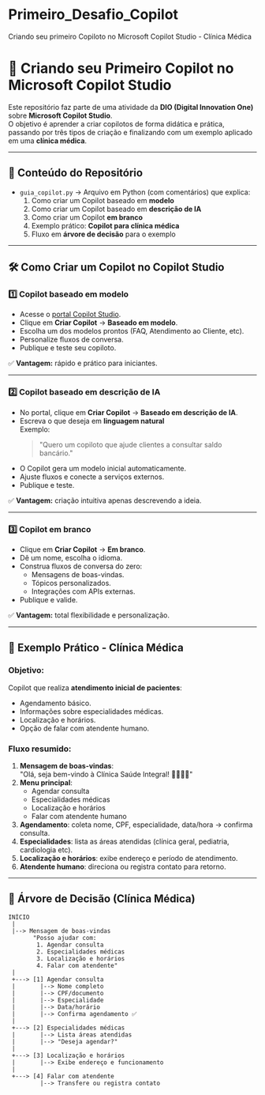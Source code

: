 # Primeiro_Desafio_Copilot
Criando seu primeiro Copiloto no Microsoft Copilot Studio - Clínica Médica
# 🚀 Criando seu Primeiro Copilot no Microsoft Copilot Studio

Este repositório faz parte de uma atividade da **DIO (Digital Innovation One)** sobre **Microsoft Copilot Studio**.  
O objetivo é aprender a criar copilotos de forma didática e prática, passando por três tipos de criação e finalizando com um exemplo aplicado em uma **clínica médica**.

---

## 📘 Conteúdo do Repositório

- `guia_copilot.py` → Arquivo em Python (com comentários) que explica:
  1. Como criar um Copilot baseado em **modelo**  
  2. Como criar um Copilot baseado em **descrição de IA**  
  3. Como criar um Copilot **em branco**  
  4. Exemplo prático: **Copilot para clínica médica**  
  5. Fluxo em **árvore de decisão** para o exemplo  

---

## 🛠️ Como Criar um Copilot no Copilot Studio

### 1️⃣ Copilot baseado em modelo
- Acesse o [portal Copilot Studio](https://copilotstudio.microsoft.com/).
- Clique em **Criar Copilot** → **Baseado em modelo**.
- Escolha um dos modelos prontos (FAQ, Atendimento ao Cliente, etc).
- Personalize fluxos de conversa.
- Publique e teste seu copiloto.

✅ **Vantagem:** rápido e prático para iniciantes.

---

### 2️⃣ Copilot baseado em descrição de IA
- No portal, clique em **Criar Copilot** → **Baseado em descrição de IA**.
- Escreva o que deseja em **linguagem natural**  
  Exemplo:  
  > "Quero um copiloto que ajude clientes a consultar saldo bancário."
- O Copilot gera um modelo inicial automaticamente.
- Ajuste fluxos e conecte a serviços externos.
- Publique e teste.

✅ **Vantagem:** criação intuitiva apenas descrevendo a ideia.

---

### 3️⃣ Copilot em branco
- Clique em **Criar Copilot** → **Em branco**.
- Dê um nome, escolha o idioma.
- Construa fluxos de conversa do zero:
  - Mensagens de boas-vindas.
  - Tópicos personalizados.
  - Integrações com APIs externas.
- Publique e valide.

✅ **Vantagem:** total flexibilidade e personalização.

---

## 🏥 Exemplo Prático - Clínica Médica

### Objetivo:
Copilot que realiza **atendimento inicial de pacientes**:
- Agendamento básico.
- Informações sobre especialidades médicas.
- Localização e horários.
- Opção de falar com atendente humano.

### Fluxo resumido:
1. **Mensagem de boas-vindas**:  
   "Olá, seja bem-vindo à Clínica Saúde Integral! 👩‍⚕️👨‍⚕️"
2. **Menu principal**:  
   - Agendar consulta  
   - Especialidades médicas  
   - Localização e horários  
   - Falar com atendente humano  
3. **Agendamento**: coleta nome, CPF, especialidade, data/hora → confirma consulta.  
4. **Especialidades**: lista as áreas atendidas (clínica geral, pediatria, cardiologia etc).  
5. **Localização e horários**: exibe endereço e período de atendimento.  
6. **Atendente humano**: direciona ou registra contato para retorno.  

---

## 🌳 Árvore de Decisão (Clínica Médica)

```text
INÍCIO
 |
 |--> Mensagem de boas-vindas
       "Posso ajudar com:
        1. Agendar consulta
        2. Especialidades médicas
        3. Localização e horários
        4. Falar com atendente"
 |
 +---> [1] Agendar consulta
 |       |--> Nome completo
 |       |--> CPF/documento
 |       |--> Especialidade
 |       |--> Data/horário
 |       |--> Confirma agendamento ✅
 |
 +---> [2] Especialidades médicas
 |       |--> Lista áreas atendidas
 |       |--> "Deseja agendar?"
 |
 +---> [3] Localização e horários
 |       |--> Exibe endereço e funcionamento
 |
 +---> [4] Falar com atendente
         |--> Transfere ou registra contato
